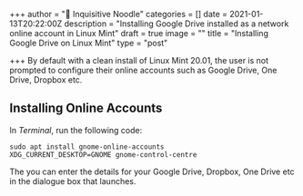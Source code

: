 +++
author = "🍜 Inquisitive Noodle"
categories = []
date = 2021-01-13T20:22:00Z
description = "Installing Google Drive installed as a network online account in Linux Mint"
draft = true
image = ""
title = "Installing Google Drive on Linux Mint"
type = "post"

+++
By default with a clean install of Linux Mint 20.01, the user is not prompted to configure their online accounts such as Google Drive, One Drive, Dropbox etc.

## Installing Online Accounts

In _Terminal_, run the following code:

    sudo apt install gnome-online-accounts
    XDG_CURRENT_DESKTOP=GNOME gnome-control-centre

The you can enter the details for your Google Drive, Dropbox, One Drive etc in the dialogue box that launches.